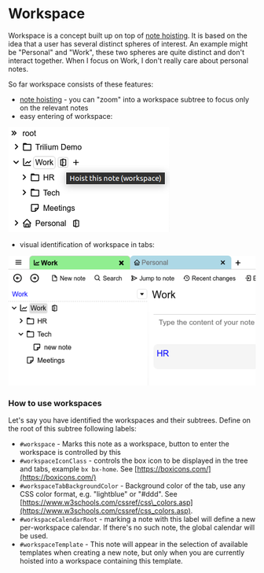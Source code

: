 # Workspace
Workspace is a concept built up on top of [note hoisting](Note%20hoisting.md). It is based on the idea that a user has several distinct spheres of interest. An example might be "Personal" and "Work", these two spheres are quite distinct and don't interact together. When I focus on Work, I don't really care about personal notes.

So far workspace consists of these features:

*   [note hoisting](Note%20hoisting.md) - you can "zoom" into a workspace subtree to focus only on the relevant notes
*   easy entering of workspace:

![](images/1%20Workspace%20image.png)

*   visual identification of workspace in tabs:

![](images/Workspace%20image.png)

### How to use workspaces

Let's say you have identified the workspaces and their subtrees. Define on the root of this subtree following labels:

*   `#workspace` - Marks this note as a workspace, button to enter the workspace is controlled by this
*   `#workspaceIconClass` - controls the box icon to be displayed in the tree and tabs, example `bx bx-home`. See [https://boxicons.com/](https://boxicons.com/)
*   `#workspaceTabBackgroundColor` - Background color of the tab, use any CSS color format, e.g. "lightblue" or "#ddd". See [https://www.w3schools.com/cssref/css\_colors.asp](https://www.w3schools.com/cssref/css_colors.asp).
*   `#workspaceCalendarRoot` - marking a note with this label will define a new per-workspace calendar. If there's no such note, the global calendar will be used.
*   `#workspaceTemplate` - This note will appear in the selection of available templates when creating a new note, but only when you are currently hoisted into a workspace containing this template.